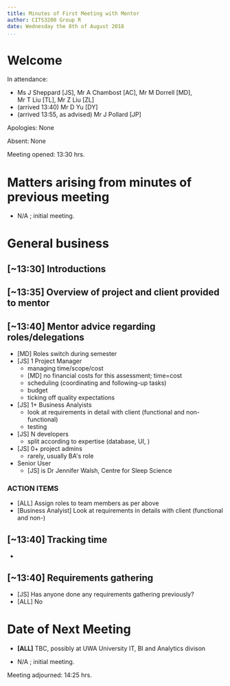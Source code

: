 ```yaml
---
title: Minutes of First Meeting with Mentor
author: CITS3200 Group R
date: Wednesday the 8th of August 2018
...
```


# Welcome

In attendance: 

- Ms J Sheppard [JS], Mr A Chambost [AC], Mr M Dorrell [MD], Mr T Liu [TL], Mr Z Liu [ZL]
- (arrived 13:40) Mr D Yu [DY]
- (arrived 13:55, as advised) Mr J Pollard [JP]

Apologies: None

Absent: None

Meeting opened: 13:30 hrs. 

# Matters arising from minutes of previous meeting

- N/A ; initial meeting.

# General business

## [~13:30] Introductions
## [~13:35] Overview of project and client provided to mentor
## [~13:40] Mentor advice regarding roles/delegations
- [MD] Roles switch during semester
- [JS] 1 Project Manager
  - managing time/scope/cost
  - [MD] no financial costs for this assessment; time=cost 
  - scheduling (coordinating and following-up tasks)
  - budget
  - ticking off quality expectations
- [JS] 1+ Business Analyists
  - look at requirements in detail with client (functional and non-functional)
  - testing
- [JS] N developers
  - split according to expertise (database, UI, )
- [JS] 0+ project admins 
  - rarely, usually BA's role
- Senior User
  - [JS] is Dr Jennifer Walsh, Centre for Sleep Science

### ACTION ITEMS

- [ALL] Assign roles to team members as per above
- [Business Analyist] Look at requirements in details with client (functional and non-)

## [~13:40] Tracking time
- 

## [~13:40] Requirements gathering
- [JS] Has anyone done any requirements gathering previously?
- [ALL] No

# Date of Next Meeting

- **[ALL]** TBC, possibly at UWA University IT, BI and Analytics divison

- N/A ; initial meeting.






Meeting adjourned: 14:25 hrs. 
